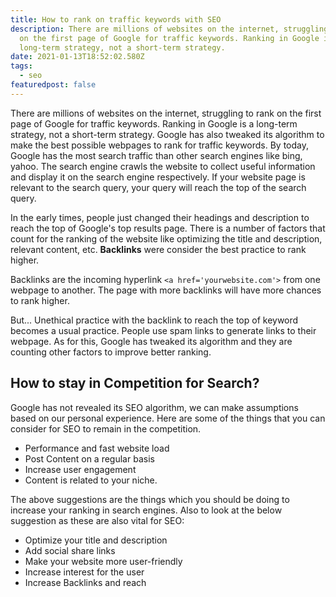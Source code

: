 ```yaml
---
title: How to rank on traffic keywords with SEO
description: There are millions of websites on the internet, struggling to rank
  on the first page of Google for traffic keywords. Ranking in Google is a
  long-term strategy, not a short-term strategy.
date: 2021-01-13T18:52:02.580Z
tags:
  - seo
featuredpost: false
---
```

There are millions of websites on the internet, struggling to rank on the first page of Google for traffic keywords. Ranking in Google is a long-term strategy, not a short-term strategy. Google has also tweaked its algorithm to make the best possible webpages to rank for traffic keywords. By today, Google has the most search traffic than other search engines like bing, yahoo. The search engine crawls the website to collect useful information and display it on the search engine respectively. If your website page is relevant to the search query, your query will reach the top of the search query.

In the early times, people just changed their headings and description to reach the top of Google's top results page. There is a number of factors that count for the ranking of the website like optimizing the title and description, relevant content, etc. **Backlinks** were consider the best practice to rank higher.

Backlinks are the incoming hyperlink `<a href='yourwebsite.com'>` from one webpage to another. The page with more backlinks will have more chances to rank higher.

But... Unethical practice with the backlink to reach the top of keyword becomes a usual practice. People use spam links to generate links to their webpage. As for this, Google has tweaked its algorithm and they are counting other factors to improve better ranking.

## How to stay in Competition for Search?

Google has not revealed its SEO algorithm, we can make assumptions based on our personal experience. Here are some of the things that you can consider for SEO to remain in the competition.

- Performance and fast website load
- Post Content on a regular basis
- Increase user engagement
- Content is related to your niche.

The above suggestions are the things which you should be doing to increase your ranking in search engines. Also to look at the below suggestion as these are also vital for SEO:

- Optimize your title and description
- Add social share links
- Make your website more user-friendly
- Increase interest for the user
- Increase Backlinks and reach
